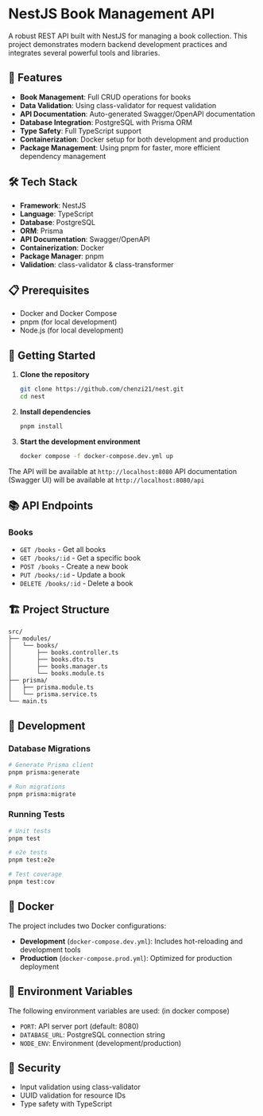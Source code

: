 # NestJS Book Management API

A robust REST API built with NestJS for managing a book collection. This project demonstrates modern backend development practices and integrates several powerful tools and libraries.

## 🚀 Features

- **Book Management**: Full CRUD operations for books
- **Data Validation**: Using class-validator for request validation
- **API Documentation**: Auto-generated Swagger/OpenAPI documentation
- **Database Integration**: PostgreSQL with Prisma ORM
- **Type Safety**: Full TypeScript support
- **Containerization**: Docker setup for both development and production
- **Package Management**: Using pnpm for faster, more efficient dependency management

## 🛠️ Tech Stack

- **Framework**: NestJS
- **Language**: TypeScript
- **Database**: PostgreSQL
- **ORM**: Prisma
- **API Documentation**: Swagger/OpenAPI
- **Containerization**: Docker
- **Package Manager**: pnpm
- **Validation**: class-validator & class-transformer

## 📋 Prerequisites

- Docker and Docker Compose
- pnpm (for local development)
- Node.js (for local development)

## 🚀 Getting Started

1. **Clone the repository**

   ```bash
   git clone https://github.com/chenzi21/nest.git
   cd nest
   ```

2. **Install dependencies**

   ```bash
   pnpm install
   ```

3. **Start the development environment**
   ```bash
   docker compose -f docker-compose.dev.yml up
   ```

The API will be available at `http://localhost:8080`
API documentation (Swagger UI) will be available at `http://localhost:8080/api`

## 📚 API Endpoints

### Books

- `GET /books` - Get all books
- `GET /books/:id` - Get a specific book
- `POST /books` - Create a new book
- `PUT /books/:id` - Update a book
- `DELETE /books/:id` - Delete a book

## 🏗️ Project Structure

```
src/
├── modules/
│   └── books/
│       ├── books.controller.ts
│       ├── books.dto.ts
│       ├── books.manager.ts
│       └── books.module.ts
├── prisma/
│   ├── prisma.module.ts
│   └── prisma.service.ts
└── main.ts
```

## 🔧 Development

### Database Migrations

```bash
# Generate Prisma client
pnpm prisma:generate

# Run migrations
pnpm prisma:migrate
```

### Running Tests

```bash
# Unit tests
pnpm test

# e2e tests
pnpm test:e2e

# Test coverage
pnpm test:cov
```

## 🐳 Docker

The project includes two Docker configurations:

- **Development** (`docker-compose.dev.yml`): Includes hot-reloading and development tools
- **Production** (`docker-compose.prod.yml`): Optimized for production deployment

## 📝 Environment Variables

The following environment variables are used: (in docker compose)

- `PORT`: API server port (default: 8080)
- `DATABASE_URL`: PostgreSQL connection string
- `NODE_ENV`: Environment (development/production)

## 🔐 Security

- Input validation using class-validator
- UUID validation for resource IDs
- Type safety with TypeScript

